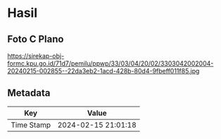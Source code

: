 # Hasil

## Foto C Plano

https://sirekap-obj-formc.kpu.go.id/71d7/pemilu/ppwp/33/03/04/20/02/3303042002004-20240215-002855--22da3eb2-1acd-428b-80d4-9fbeff011f85.jpg


## Metadata

| Key        | Value               |
| ---------- | ------------------- |
| Time Stamp | 2024-02-15 21:01:18 |



